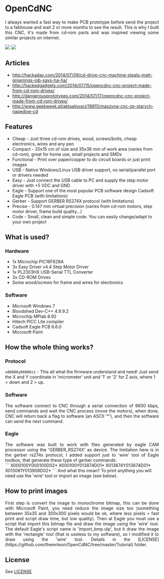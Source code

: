 # OpenCdNC
<div align="justify">I always wanted a fast way to make PCB prototype before send the project to a fabhouse and wait 2 or more months to see the result. This is why I built this CNC, it's made from cd-rom parts and was inspired viewing some similar projects on internet.</div>

[![](http://img.youtube.com/vi/3wD8tHKAZS0/0.jpg)](https://www.youtube.com/watch?v=3wD8tHKAZS0)
[![](http://img.youtube.com/vi/hrWGD7YXcFc/0.jpg)](https://www.youtube.com/watch?v=hrWGD7YXcFc)

## Articles
* http://hackaday.com/2014/07/09/cd-drive-cnc-machine-steals-matt-groenings-job-says-ha-ha/
* http://hackedgadgets.com/2014/07/15/opencdnc-cnc-project-made-from-cd-rom-drives/
* http://dangerousprototypes.com/2014/07/17/opencdnc-cnc-project-made-from-cd-rom-drives/
* http://www.geekweek.pl/aktualnosci/19815/maszyna-cnc-ze-starych-napedow-cd

## Features
* Cheap   - Just three cd-rom drives, wood, screws/bolts, cheap electronics, wires and any pen
* Compact - 20x15 cm of size and 35x38 mm of work area (varies from cd-rom), great for home use, small projects and SMDs
* Functional - Print over paper/copper to do circuit boards or just print images
* USB     - Native Windows/Linux USB driver support, no serial/parallel port or drivers needed
* Easy    - Just connect the USB cable to PC and supply the step motor driver with +5 VDC and GND
* Eagle   - Support one of the most popular PCB software design Cadsoft Eagle PCB (with limitations)
* Gerber  - Support GERBER RS274X protocol (with limitations)
* Precise - 0.147 mm virtual precision (varies from cd-rom motors, step motor driver, frame build quality...) 
* Code    - Small, clean and simple code. You can easily change/adapt to your own project

## What is used?
### Hardware
* 1x Microchip PIC16F628A
* 3x Easy Driver v4.4 Step Motor Driver
* 1x PL2303HX USB-Serial TTL Converter
* 3x CD-ROM Drives
* Some wood/screws for frame and wires for electronics

### Software
* Microsoft Windows 7
* Bloodshed Dev-C++ 4.9.9.2
* Microchip MPlab 8.92
* Hitech PICC Lite compiler
* Cadsoft Eagle PCB 6.6.0
* Microsoft Paint

## How the whole thing works?
### Protocol
`x00000y00000z1` - This all what the firmware understand and need! Just send the X and Y coordinate in 'micrometer' unit and '1' or '2' for Z axis, where 1 = down and 2 = up.

### Software
<div align="justify">The software connect to CNC through a serial connection of 9600 kbps, send commands and wait the CNC process (move the motors), when done, CNC will return back a flag to software (an ASCII '*'), and then the software can send the next command.</div>

### Eagle
<div align="justify">The software was built to work with files generated by eagle CAM processor using the 'GERBER_RS274X' as device. The limitation here is in the gerber rs274x protocol, I added support just to 'wire' tool of Eagle toolbox, that generate these type of gerber commands:</div>
```
X000100Y000100D02*
X000100Y013874D01*
X013874Y013874D01*
X013081Y013908D02*
```
And what this mean? To print anything you will need use the 'wire' tool or import an image (see below).

## How to print images
<div align="justify">First step is convert the image to monochrome bitmap, this can be done with Microsoft Paint, you need reduce the image size too (something between 35x35 and 300x300 pixels would be ok, where less pixels = fast print and script draw time, but low quality). Then at Eagle you must use a script that import this bitmap file and draw the image using the 'wire' tool. The default Eagle's script name is 'import_bmp.ulp', but it draw the image with the 'rectangle' tool (that is useless to my software), so I modified it to draw using the 'wire' tool. Details in the [LICENSE](https://github.com/themrleon/OpenCdNC/tree/master/Tutorial) folder.</div>

## License
See [LICENSE](https://github.com/themrleon/OpenCdNC/blob/master/LICENSE)
